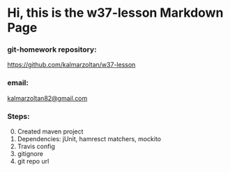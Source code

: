 # Hi, this is the w37-lesson Markdown Page

### git-homework repository:
<https://github.com/kalmarzoltan/w37-lesson>

### email:


<kalmarzoltan82@gmail.com><br/>

### Steps:

0. Created maven project
1. Dependencies: jUnit, hamresct matchers, mockito
2. Travis config
3. gitignore
4. git repo url